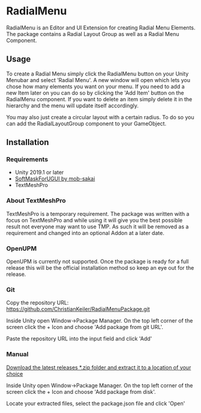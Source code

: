 RadialMenu
===

RadialMenu is an Editor and UI Extension for creating Radial Menu Elements.
The package contains a Radial Layout Group as well as a Radial Menu Component.

## Usage

To create a Radial Menu simply click the RadialMenu button on your Unity Menubar and select 'Radial Menu'. A new window will open which lets you chose how many elements you want on your menu.
If you need to add a new Item later on you can do so by clicking the 'Add Item' button on the RadialMenu component. If you want to delete an item simply delete it in the hierarchy and the menu will update itself accordingly.

You may also just create a circular layout with a certain radius. To do so you can add the RadialLayoutGroup component to your GameObject.

## Installation

### Requirements

* Unity 2019.1 or later
* [SoftMaskForUGUI by mob-sakai](https://github.com/mob-sakai/SoftMaskForUGUI)
* TextMeshPro

### About TextMeshPro

TextMeshPro is a temporary requirement. The package was written with a focus on TextMeshPro and while using it will give you the best possible result not everyone may want to use TMP. As such it will be removed as a requirement and changed into an optional Addon at a later date.

### OpenUPM

OpenUPM is currently not supported. Once the package is ready for a full release this will be the official installation method so keep an eye out for the release.

### Git

Copy the repository URL: https://github.com/ChristianKeiler/RadialMenuPackage.git

Inside Unity open Window->Package Manager. On the top left corner of the screen click the + Icon and choose 'Add package from git URL'.

Paste the repository URL into the input field and click 'Add'

### Manual

[Download the latest releases *.zip folder and extract it to a location of your choice](https://github.com/ChristianKeiler/RadialMenuPackage/releases)

Inside Unity open Window->Package Manager. On the top left corner of the screen click the + Icon and choose 'Add package from disk'.

Locate your extracted files, select the package.json file and click 'Open'
